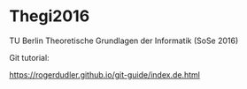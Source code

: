 # Thegi2016

TU Berlin Theoretische Grundlagen der Informatik (SoSe 2016)


Git tutorial:

https://rogerdudler.github.io/git-guide/index.de.html
